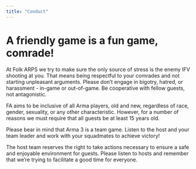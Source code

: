 ```yaml
---
title: "Conduct"
---
```

# A friendly game is a fun game, comrade!

At Folk ARPS we try to make sure the only source of stress is the enemy IFV shooting at you. That means being respectful to your comrades and not starting unpleasant arguments. Please don’t engage in bigotry, hatred, or harassment - in-game or out-of-game. Be cooperative with fellow guests, not antagonistic.

FA aims to be inclusive of all Arma players, old and new, regardless of race, gender, sexuality, or any other characteristic. However, for a number of reasons we must require that all guests be at least 15 years old.

Please bear in mind that Arma 3 is a team game. Listen to the host and your team leader and work with your squadmates to achieve victory!

The host team reserves the right to take actions necessary to ensure a safe and enjoyable environment for guests. Please listen to hosts and remember that we’re trying to facilitate a good time for everyone.

